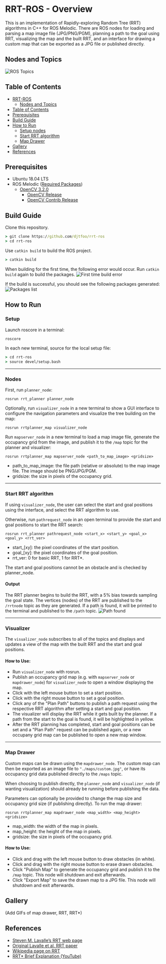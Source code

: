 # RRT-ROS - Overview
This is an implementation of Rapidly-exploring Random Tree (RRT) algorithms in C++ for ROS Melodic. There are ROS nodes for loading and parsing a map image file (JPG/PNG/PGM), planning a path to the goal using RRT, visualizing the map and the built RRT, and an interface for drawing a custom map that can be exported as a JPG file or published directly.

## Nodes and Topics
![ROS Topics](docs/topics.png)

## Table of Contents
- [RRT-ROS](#rrt-ros)
  - [Nodes and Topics](#nodes-and-topics)
- [Table of Contents](#table-of-contents)
- [Prerequisites](#prerequisites)
- [Build Guide](#build-guide)
- [How to Run](#how-to-run)
  - [Setup nodes](#setup-nodes)
  - [Start RRT algorithm](#start-rrt-algorithm)
  - [Map Drawer](#map-drawer)
- [Gallery](#gallery)
- [References](#references)

## Prerequisites
- Ubuntu 18.04 LTS
- ROS Melodic ([Required Packages](https://www.ros.org/reps/rep-0003.html#melodic-morenia-may-2018-may-2023))
  - [OpenCV 3.2.0](https://docs.opencv.org/master/d7/d9f/tutorial_linux_install.html)
    - [OpenCV Release](https://github.com/opencv/opencv/releases/tag/3.2.0)
    - [OpenCV Contrib Release](https://github.com/opencv/opencv_contrib/releases/tag/3.2.0)

## Build Guide
Clone this repository.
```cmd
> git clone https://github.com/djtfoo/rrt-ros
> cd rrt-ros
```

Use `catkin build` to build the ROS project.
```cmd
> catkin build
```
When building for the first time, the following error would occur. Run `catkin build` again to build the packages.
![First time build error](docs/build_error.png)

If the build is successful, you should see the following packages generated:
![Packages list](docs/packages.png)

## How to Run
### Setup
Launch roscore in a terminal:
```cmd
roscore
```

In each new terminal, source for the local setup file:
```cmd
> cd rrt-ros
> source devel/setup.bash
```

------------------

### Nodes

First, run `planner_node`:

```
rosrun rrt_planner planner_node
```

Optionally, run `visualizer_node` in a new terminal to show a GUI interface to configure the navigation parameters and visualize the tree building on the map:

```
rosrun rrtplanner_map visualizer_node
```

Run `mapserver_node` in a new terminal to load a map image file, generate the occupancy grid from the image, and publish it to the `/map` topic for the planner and visualizer:

```
rosrun rrtplanner_map mapserver_node <path_to_map_image> <gridsize>
```
- path_to_map_image: the file path (relative or absolute) to the map image file. The image should be PNG/JPG/PGM.
- gridsize: the size in pixels of the occupancy grid.

------------------

### Start RRT algorithm
If using `visualizer_node`, the user can select the start and goal positions using the interface, and select the RRT algorithm to use.

Otherwise, run `pathrequest_node` in an open terminal to provide the start and goal positions to start the RRT search:

```
rosrun rrt_planner pathrequest_node <start_x> <start_y> <goal_x> <goal_y> <rrt_ver>
```
- start_[xy]: the pixel coordinates of the start position.
- goal_[xy]: the pixel coordinates of the goal position.
- rrt_ver: 0 for basic RRT, 1 for RRT*.

The start and goal positions cannot be an obstacle and is checked by planner_node.

#### Output
The RRT planner begins to build the RRT, with a 5% bias towards sampling the goal state. The vertices (nodes) of the RRT are published to the `/rrtnode` topic as they are generated. If a path is found, it will be printed to the terminal and published to the `/path` topic.
![Path found](docs/pathfound.png)

------------------

### Visualizer
The `visualizer_node` subscribes to all of the topics and displays and updates a view of the map with the built RRT and the start and goal positions.

#### How to Use:
- Run `visualizer_node` with rosrun.
- Publish an occupancy grid map (e.g. with `mapserver_node` or `mapdrawer_node`) for `visualizer_node` to open a window displaying the map.
- Click with the left mouse button to set a start position.
- Click with the right mouse button to set a goal position.
- Click any of the "Plan Path" buttons to publish a path request using the respective RRT algorithm after setting a start and goal position.
- The visualizer will display the RRT while it gets built by the planner. If a path from the start to the goal is found, it will be highlighted in yellow.
- After the RRT planning has completed, start and goal positions can be set and a "Plan Path" request can be published again, or a new occupany grid map can be published to open a new map window.

------------------

### Map Drawer
Custom maps can be drawn using the `mapdrawer_node`. The custom map can then be exported as an image file to `"./maps/custom.jpg"`, or have its occupancy grid data published directly to the `/maps` topic.
  
When choosing to publish directly, the `planner_node` and `visualizer_node` (if wanting visualization) should already be running before publishing the data.
  
Parameters can optionally be provided to change the map size and occupancy grid size (if publishing directly). To run the map drawer:
```
rosrun rrtplanner_map mapdrawer_node <map_width> <map_height> <gridsize>
```
- map_width: the width of the map in pixels.
- map_height: the height of the map in pixels.
- gridsize: the size in pixels of the occupancy grid.

#### How to Use:
- Click and drag with the left mouse button to draw obstacles (in white).
- Click and drag with the right mouse button to erase drawn obstacles.
- Click "Publish Map" to generate the occupancy grid and publish it to the `/map` topic. This node will shutdown and exit afterwards.
- Click "Export Map" to save the drawn map to a JPG file. This node will shutdown and exit afterwards.

## Gallery
(Add GIFs of map drawer, RRT, RRT*)

## References
- [Steven M. Lavalle’s RRT web page](http://lavalle.pl/rrt/)
- [Original Lavalle et al. RRT paper](http://msl.cs.uiuc.edu/~lavalle/papers/LavKuf01.pdf)
- [Wikipedia page on RRT](https://en.wikipedia.org/wiki/Rapidly-exploring_random_tree)
- [RRT* Brief Explanation (YouTube)](https://www.youtube.com/watch?v=JM7kmWE8Gtc)
